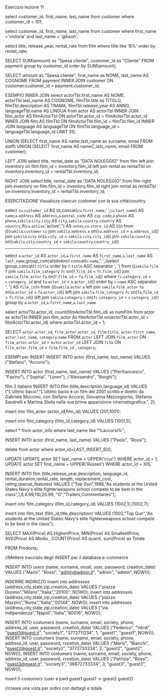 

Esercizio lezione 11

select customer_id, first_name, last_name from customer where customer_id = 101;

select customer_id, first_name, last_name from customer where first_name ='victoria' and last_name = 'gibson';

select title, release_year, rental_rate from film where title like 'B%' order by rental_rate;

SELECT SUM(amount) as "Spesa cliente", customer_id as "Cliente"  FROM payment group by customer_id order by SUM(amount);

SELECT amount as "Spesa cliente", first_name as NOME, last_name AS COGNOME
FROM payment 
INNER JOIN customer ON customer.customer_id = payment.customer_id;

ESEMPIO INNER JOIN
select actorTbl.first_name AS NOME, actorTbl.last_name AS COGNOME, filmTbl.title as TITOLO, filmTbl.description AS TRAMA, filmTbl.release_year AS ANNO, languageTbl.name AS LINGUA 
from actor AS actorTbl 
INNER JOIN film_actor AS filmActorTbl ON actorTbl.actor_id = filmActorTbl.actor_id 
INNER JOIN film AS filmTbl ON filmActorTbl.film_id = filmTbl.film_id
INNER JOIN language AS languageTbl ON filmTbl.language_id = languageTbl.language_id
LIMIT 20;

UNION
(SELECT first_name AS name,last_name as surname, email FROM staff)
UNION
(SELECT first_name AS nameC,last_name, email FROM customer);


LEFT JOIN
select title, rental_date as "DATA NOLEGGIO" from film
left join inventory on film.film_id = inventory.film_id
left join rental as rentalTbl on inventory.inventory_id = rentalTbl.inventory_id;

RIGHT JOIN
select title, rental_date as "DATA NOLEGGIO" from film
right join inventory on film.film_id = inventory.film_id
right join rental as rentalTbl on inventory.inventory_id = rentalTbl.inventory_id;

ESERCITAZIONE
Visualizza ciascun customer con la sua città/country

select `cu`.`customer_id` AS `ID`,concat(`cu`.`first_name`,' ',`cu`.`last_name`) AS `name`,`a`.`address` AS `address`,`a`.`postal_code` AS `zip code`,`a`.`phone` AS `phone`,`sakila`.`city`.`city` AS `city`,`sakila`.`country`.`country` AS `country`,if(`cu`.`active`,'active','') AS `notes`,`cu`.`store_id` AS `SID` from (((`sakila`.`customer` `cu` join `sakila`.`address` `a` on(`cu`.`address_id` = `a`.`address_id`)) join `sakila`.`city` on(`a`.`city_id` = `sakila`.`city`.`city_id`)) join `sakila`.`country` on(`sakila`.`city`.`country_id` = `sakila`.`country`.`country_id`))

***
select `a`.`actor_id` AS `actor_id`,`a`.`first_name` AS `first_name`,`a`.`last_name` AS `last_name`,group_concat(distinct concat(`c`.`name`,': ',(select group_concat(`f`.`title` order by `f`.`title` ASC separator ', ') 
from ((`sakila`.`film` `f` 
join `sakila`.`film_category` `fc` on(`f`.`film_id` = `fc`.`film_id`)) 
join `sakila`.`film_actor` `fa` on(`f`.`film_id` = `fa`.`film_id`)) where `fc`.`category_id` = `c`.`category_id` and `fa`.`actor_id` = `a`.`actor_id`)) order by `c`.`name` ASC separator '; ') AS `film_info` 
from (((`sakila`.`actor` `a` left join `sakila`.`film_actor` `fa` on(`a`.`actor_id` = `fa`.`actor_id`)) 
left join `sakila`.`film_category` `fc` on(`fa`.`film_id` = `fc`.`film_id`)) left join `sakila`.`category` `c` on(`fc`.`category_id` = `c`.`category_id`)) group by `a`.`actor_id`,`a`.`first_name`,`a`.`last_name`


select actorTbl.actor_id, count(filmActorTbl.film_id) as numFilm from actor as actorTbl
INNER join film_actor As filmActorTbl on(actorTbl.actor_id = filmActorTbl.actor_id) 
where actorTbl.actor_id = 1;


SELECT `actor`.`actor_id`, `film_actor`.`actor_id`, `film`.`title`, `actor`.`first_name`, `actor`.`last_name`, `category`.`name`
FROM `actor` 
	LEFT JOIN `film_actor` ON `film_actor`.`actor_id` = `actor`.`actor_id` 
	LEFT JOIN `film` ON `film_actor`.`film_id` = `film`.`film_id`
	, `category`;

ESEMPI per INSERT
 INSERT INTO actor (first_name, last_name) VALUES ("Stefano", "Accorsi");

INSERT INTO actor (first_name, last_name) VALUES ("Pierfrancesco", "Favino"), ("Sophia", "Loren"), ("Alessandro", "Borghi");


film
2 italiano
INSERT INTO film (title,description,language_id) VALUES ("L'ulitmo bacio","L'ultimo bacio è un film del 2001 scritto e diretto da Gabriele Muccino, con Stefano Accorsi, Giovanna Mezzogiorno, Stefania Sandrelli e Martina Stella nella sua prima apparizione cinematografica.", 2);

 insert into film_actor (actor_id,film_id) VALUES (201,1001);

 insert into film_category (film_id,category_id) VALUES (1001,5);

 select * from actor_info where last_name like "%accorsi%";

 INSERT INTO actor (first_name, last_name) VALUES ("Paolo", "Rossi");

 delete from actor where actor_id=LAST_INSERT_ID();	


UPDATE
 UPDATE  actor SET last_name = UPPER('cruz') WHERE actor_id = 1;
 UPDATE  actor SET first_name = UPPER('Russell') WHERE actor_id = 105;

INSERT INTO film (title,release_year,description, language_id, rental_duration,rental_rate, length, replacement_cost, rating,special_features) VALUES ("Top Gun",1986,"As students at the United States Navy's elite fighterweapons school compete to be best in the class",1,6,4.99,110,20.99, "G","Trailers,Commentaries");

insert into film_category (film_id,category_id) VALUES (1002,1),(1002,7);

insert into film_text (film_id,title,description) VALUES (1002,"Top Gun","As students at the United States Navy's elite fighterweapons school compete to be best in the class");

SELECT MAX(Price) AS HighertPrice, MIN(Price) AS SmallestPrice, AVG(Price) AS Media , COUNT(Price) AS quanti, 
sum(Price) as Totale

FROM Products;

//Mettere tracciato degli INSERT per il database e-commerce


INSERT INTO users (name, surname, email, user, password, creation_date) VALUES ("Mario", "Rossi", "admin@admin.it", "admin", "admin", NOW());

INSERIRE INDIRIZZO
insert into addresses (address,city,state,zip,creation_date) VALUES ("piazza Duomo","Milano","Italia","20100", NOW());
insert into addresses (address,city,state,zip,creation_date) VALUES ("piazza Mazzini","Roma","Italia","00144", NOW());
insert into addresses (address,city,state,zip,creation_date) VALUES ("via Indipendenza","Napoli","Italia","80016", NOW());

INSERT INTO costumers (name, surname, email, society, phone, address_id, user, password, creation_date) VALUES ("Federico", "Verdi", "guest1@guest.it", "society1", "3772711234", 1, "guest1", "guest1", NOW());
 INSERT INTO costumers (name, surname, email, society, phone, address_id, user, password, creation_date) VALUES ("Mario", "Bianchi", "guest2@guest.it", "society2", "3772733334", 2, "guest2", "guest2", NOW());
 INSERT INTO costumers (name, surname, email, society, phone, address_id, user, password, creation_date) VALUES ("Patrizia", "Rossi", "guest3@guest.it", "society3", "36672733334", 3, "guest3", "guest3", NOW());


insert 5 costumers (user e pwd guest1 guest1 -> guest2 guest2)

//creare una vista per ordini con dettagli e totale